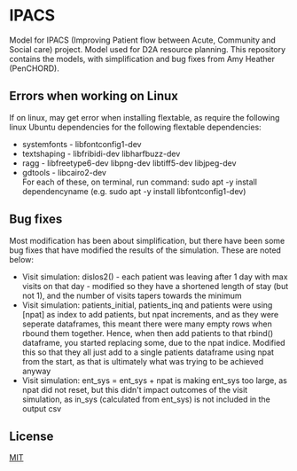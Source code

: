 # IPACS
Model for IPACS (Improving Patient flow between Acute, Community and Social care) project. Model used for D2A resource planning. This repository contains the models, with simplification and bug fixes from Amy Heather (PenCHORD).  

## Errors when working on Linux  
If on linux, may get error when installing flextable, as require the following linux Ubuntu dependencies for the following flextable dependencies:  
* systemfonts - libfontconfig1-dev  
* textshaping - libfribidi-dev libharfbuzz-dev  
* ragg - libfreetype6-dev libpng-dev libtiff5-dev libjpeg-dev  
* gdtools - libcairo2-dev  
For each of these, on terminal, run command: sudo apt -y install dependencyname (e.g. sudo apt -y install libfontconfig1-dev)

## Bug fixes  
Most modification has been about simplification, but there have been some bug fixes that have modified the results of the simulation. These are noted below:  
* Visit simulation: dislos2() - each patient was leaving after 1 day with max visits on that day - modified so they have a shortened length of stay (but not 1), and the number of visits tapers towards the minimum  
* Visit simulation: patients_initial, patients_inq and patients were using [npat] as index to add patients, but npat increments, and as they were seperate dataframes, this meant there were many empty rows when rbound them together. Hence, when then add patients to that rbind() dataframe, you started replacing some, due to the npat indice. Modified this so that they all just add to a single patients dataframe using npat from the start, as that is ultimately what was trying to be achieved anyway  
* Visit simulation: ent_sys = ent_sys + npat is making ent_sys too large, as npat did not reset, but this didn't impact outcomes of the visit simulation, as in_sys (calculated from ent_sys) is not included in the output csv  

## License  
[MIT](https://choosealicense.com/licenses/mit/)